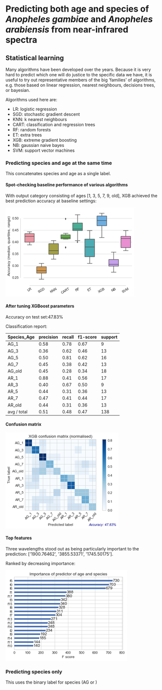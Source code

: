 # Predicting  both age and species of *Anopheles gambiae* and *Anopheles arabiensis* from near-infrared spectra

## Statistical learning

Many algorithms have been developed over the years. Because it is very hard to
predict which one will do justice to the specific data we have, it is useful to
try out representative members of the big 'families' of algorithms, e.g. those
based on linear regression, nearest neighbours, decisions trees, or bayesian.

Algorithms used here are:

- LR: logistic regression
- SGD: stochastic gradient descent
- KNN: k nearest neighbours
- CART: classification and regression trees
- RF: random forests
- ET: extra trees
- XGB: extreme gradient boosting
- NB: gaussian naive bayes
- SVM: support vector machines

### Predicting species and age at the same time

This concatenates species and age as a single label.

#### Spot-checking baseline performance of various algorithms

With output category consisting of ages [1, 3, 5, 7, 9, old], XGB achieved the
best prediction accuracy at baseline settings:

![Spotchecking age](plots/spot_check_species_age_rus.png)


#### After tuning XGBoost parameters

Accuracy on test set:47.83%

Classification report:

|Species_Age| precision | recall | f1-score | support|
|:-----------|:----------|:-------|:---------|:-------|     
|AG_1        | 0.58      | 0.78   | 0.67     | 9|       
|AG_3        | 0.36      | 0.62   | 0.46     | 13|      
|AG_5        | 0.50      | 0.81   | 0.62     | 16|      
|AG_7        | 0.45      | 0.38   | 0.42     | 13|      
|AG_old      | 0.45      | 0.28   | 0.34     | 18|      
|AR_1        | 0.88      | 0.41   | 0.56     | 17|      
|AR_3        | 0.40      | 0.67   | 0.50     | 9|       
|AR_5        | 0.44      | 0.31   | 0.36     | 13|      
|AR_7        | 0.47      | 0.41   | 0.44     | 17|      
|AR_old      | 0.44      | 0.31   | 0.36     | 13|      
|avg / total | 0.51      | 0.48   | 0.47     | 138|     

#### Confusion matrix

![Confusion matrix Species_Age](plots/xgb_CM_species_age_rus.png)

#### Top features

Three wavelengths stood out as being particularly important to the prediction:
['1900.76462', '3855.53371', '1745.50175'].

Ranked by decreasing importance:

![Feature importances](plots/xgb_feat_imp_species_age_rus.png)

### Predicting species only
This uses the binary label for species (AG or )

